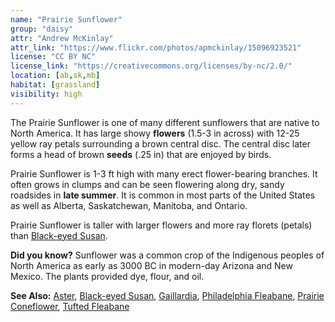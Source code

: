 ```yaml
---
name: "Prairie Sunflower"
group: "daisy"
attr: "Andrew McKinlay"
attr_link: "https://www.flickr.com/photos/apmckinlay/15096923521"
license: "CC BY NC"
license_link: "https://creativecommons.org/licenses/by-nc/2.0/"
location: [ab,sk,mb]
habitat: [grassland]
visibility: high
---
```

The Prairie Sunflower is one of many different sunflowers that are native to North America. It has large showy **flowers** (1.5-3 in across) with 12-25 yellow ray petals surrounding a brown central disc. The central disc later forms a head of brown **seeds** (.25 in) that are enjoyed by birds.

Prairie Sunflower is 1-3 ft high with many erect flower-bearing branches. It often grows in clumps and can be seen flowering along dry, sandy roadsides in **late summer**. It is common in most parts of the United States as well as Alberta, Saskatchewan, Manitoba, and Ontario.

Prairie Sunflower is taller with larger flowers and more ray florets (petals) than [Black-eyed Susan](/plants/blackesus).

**Did you know?** Sunflower was a common crop of the Indigenous peoples of North America as early as 3000 BC in modern-day Arizona and New Mexico. The plants provided dye, flour, and oil.

<!-- generated, do not edit -->
**See Also:**
[Aster](/plants/aster),
[Black-eyed Susan](/plants/blackesus),
[Gaillardia](/plants/gaillard),
[Philadelphia Fleabane](/plants/philflea),
[Prairie Coneflower](/plants/pracone),
[Tufted Fleabane](/plants/tuftflea)
